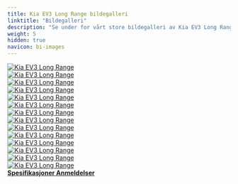 ```yaml
---
title: Kia EV3 Long Range bildegalleri
linktitle: "Bildegalleri"
description: "Se under for vårt store bildegalleri av Kia EV3 Long Range. Klikk på bildene for høyoppløselige versjoner."
weight: 5
hidden: true
navicon: bi-images
---
```

<!-- markdownlint-disable MD033 -->
<div class="row" id ="my-gallery">
	<div class="pswp-grid-item col-6 col-md-4">
		<a href="https://media.evkx.net/multimedia/models/kia/ev3/ev3_long_range/details_1.jpg"
data-pswp-src="https://media.evkx.net/multimedia/models/kia/ev3/ev3_long_range/details_1.jpg"
data-pswp-width="3000"
data-pswp-height="1687" 
target="_blank">
			<img src="https://media.evkx.net/multimedia/models/kia/ev3/ev3_long_range/details_1_xst.jpg" alt="Kia EV3 Long Range" class="img-fluid " />
		</a>
	</div>
	<div class="pswp-grid-item col-6 col-md-4">
		<a href="https://media.evkx.net/multimedia/models/kia/ev3/ev3_long_range/exterior_1.jpg"
data-pswp-src="https://media.evkx.net/multimedia/models/kia/ev3/ev3_long_range/exterior_1.jpg"
data-pswp-width="3000"
data-pswp-height="1687" 
target="_blank">
			<img src="https://media.evkx.net/multimedia/models/kia/ev3/ev3_long_range/exterior_1_xst.jpg" alt="Kia EV3 Long Range" class="img-fluid " />
		</a>
	</div>
	<div class="pswp-grid-item col-6 col-md-4">
		<a href="https://media.evkx.net/multimedia/models/kia/ev3/ev3_long_range/exterior_2.jpg"
data-pswp-src="https://media.evkx.net/multimedia/models/kia/ev3/ev3_long_range/exterior_2.jpg"
data-pswp-width="3000"
data-pswp-height="1687" 
target="_blank">
			<img src="https://media.evkx.net/multimedia/models/kia/ev3/ev3_long_range/exterior_2_xst.jpg" alt="Kia EV3 Long Range" class="img-fluid " />
		</a>
	</div>
	<div class="pswp-grid-item col-6 col-md-4">
		<a href="https://media.evkx.net/multimedia/models/kia/ev3/ev3_long_range/exterior_3.jpg"
data-pswp-src="https://media.evkx.net/multimedia/models/kia/ev3/ev3_long_range/exterior_3.jpg"
data-pswp-width="3000"
data-pswp-height="1687" 
target="_blank">
			<img src="https://media.evkx.net/multimedia/models/kia/ev3/ev3_long_range/exterior_3_xst.jpg" alt="Kia EV3 Long Range" class="img-fluid " />
		</a>
	</div>
	<div class="pswp-grid-item col-6 col-md-4">
		<a href="https://media.evkx.net/multimedia/models/kia/ev3/ev3_long_range/exterior_4.jpg"
data-pswp-src="https://media.evkx.net/multimedia/models/kia/ev3/ev3_long_range/exterior_4.jpg"
data-pswp-width="3000"
data-pswp-height="1687" 
target="_blank">
			<img src="https://media.evkx.net/multimedia/models/kia/ev3/ev3_long_range/exterior_4_xst.jpg" alt="Kia EV3 Long Range" class="img-fluid " />
		</a>
	</div>
	<div class="pswp-grid-item col-6 col-md-4">
		<a href="https://media.evkx.net/multimedia/models/kia/ev3/ev3_long_range/exterior_5.jpg"
data-pswp-src="https://media.evkx.net/multimedia/models/kia/ev3/ev3_long_range/exterior_5.jpg"
data-pswp-width="3000"
data-pswp-height="1687" 
target="_blank">
			<img src="https://media.evkx.net/multimedia/models/kia/ev3/ev3_long_range/exterior_5_xst.jpg" alt="Kia EV3 Long Range" class="img-fluid " />
		</a>
	</div>
	<div class="pswp-grid-item col-6 col-md-4">
		<a href="https://media.evkx.net/multimedia/models/kia/ev3/ev3_long_range/exterior_6.jpg"
data-pswp-src="https://media.evkx.net/multimedia/models/kia/ev3/ev3_long_range/exterior_6.jpg"
data-pswp-width="3000"
data-pswp-height="1687" 
target="_blank">
			<img src="https://media.evkx.net/multimedia/models/kia/ev3/ev3_long_range/exterior_6_xst.jpg" alt="Kia EV3 Long Range" class="img-fluid " />
		</a>
	</div>
	<div class="pswp-grid-item col-6 col-md-4">
		<a href="https://media.evkx.net/multimedia/models/kia/ev3/ev3_long_range/exterior_7.jpg"
data-pswp-src="https://media.evkx.net/multimedia/models/kia/ev3/ev3_long_range/exterior_7.jpg"
data-pswp-width="3000"
data-pswp-height="1687" 
target="_blank">
			<img src="https://media.evkx.net/multimedia/models/kia/ev3/ev3_long_range/exterior_7_xst.jpg" alt="Kia EV3 Long Range" class="img-fluid " />
		</a>
	</div>
	<div class="pswp-grid-item col-6 col-md-4">
		<a href="https://media.evkx.net/multimedia/models/kia/ev3/ev3_long_range/interior_1.jpg"
data-pswp-src="https://media.evkx.net/multimedia/models/kia/ev3/ev3_long_range/interior_1.jpg"
data-pswp-width="2903"
data-pswp-height="1633" 
target="_blank">
			<img src="https://media.evkx.net/multimedia/models/kia/ev3/ev3_long_range/interior_1_xst.jpg" alt="Kia EV3 Long Range" class="img-fluid " />
		</a>
	</div>
	<div class="pswp-grid-item col-6 col-md-4">
		<a href="https://media.evkx.net/multimedia/models/kia/ev3/ev3_long_range/interior_2.jpg"
data-pswp-src="https://media.evkx.net/multimedia/models/kia/ev3/ev3_long_range/interior_2.jpg"
data-pswp-width="2903"
data-pswp-height="1633" 
target="_blank">
			<img src="https://media.evkx.net/multimedia/models/kia/ev3/ev3_long_range/interior_2_xst.jpg" alt="Kia EV3 Long Range" class="img-fluid " />
		</a>
	</div>
	<div class="pswp-grid-item col-6 col-md-4">
		<a href="https://media.evkx.net/multimedia/models/kia/ev3/ev3_long_range/interior_3.jpg"
data-pswp-src="https://media.evkx.net/multimedia/models/kia/ev3/ev3_long_range/interior_3.jpg"
data-pswp-width="2903"
data-pswp-height="1633" 
target="_blank">
			<img src="https://media.evkx.net/multimedia/models/kia/ev3/ev3_long_range/interior_3_xst.jpg" alt="Kia EV3 Long Range" class="img-fluid " />
		</a>
	</div>
	<div class="pswp-grid-item col-6 col-md-4">
		<a href="https://media.evkx.net/multimedia/models/kia/ev3/ev3_long_range/interior_4.jpg"
data-pswp-src="https://media.evkx.net/multimedia/models/kia/ev3/ev3_long_range/interior_4.jpg"
data-pswp-width="2903"
data-pswp-height="1633" 
target="_blank">
			<img src="https://media.evkx.net/multimedia/models/kia/ev3/ev3_long_range/interior_4_xst.jpg" alt="Kia EV3 Long Range" class="img-fluid " />
		</a>
	</div>
	<div class="pswp-grid-item col-6 col-md-4">
		<a href="https://media.evkx.net/multimedia/models/kia/ev3/ev3_long_range/main_1.jpg"
data-pswp-src="https://media.evkx.net/multimedia/models/kia/ev3/ev3_long_range/main_1.jpg"
data-pswp-width="3000"
data-pswp-height="1687" 
target="_blank">
			<img src="https://media.evkx.net/multimedia/models/kia/ev3/ev3_long_range/main_1_xst.jpg" alt="Kia EV3 Long Range" class="img-fluid " />
		</a>
	</div>
	<div class="pswp-grid-item col-6 col-md-4">
		<a href="https://media.evkx.net/multimedia/models/kia/ev3/ev3_long_range/screens_1.jpg"
data-pswp-src="https://media.evkx.net/multimedia/models/kia/ev3/ev3_long_range/screens_1.jpg"
data-pswp-width="2903"
data-pswp-height="1633" 
target="_blank">
			<img src="https://media.evkx.net/multimedia/models/kia/ev3/ev3_long_range/screens_1_xst.jpg" alt="Kia EV3 Long Range" class="img-fluid " />
		</a>
	</div>
</div>
<script type="module">
  import PhotoSwipeLightbox from '/js/photoswipe-lightbox.esm.js';
    const lightbox = new PhotoSwipeLightbox({
       gallery: '#my-gallery',
        children: 'a',
        pswpModule: () => import('/js/photoswipe.esm.js')
    });
lightbox.init();
</script>
<div class="mt-3 mb-3">
<a href="../specifications/" class="text-decoration-none text-black">
<strong><i class="bi-arrow-left"></i> Spesifikasjoner </strong>
</a>
<a href="../reviews/" class="text-decoration-none text-black float-end">
<strong>Anmeldelser <i class="bi-arrow-right"></i></strong>
</a>
</div>
